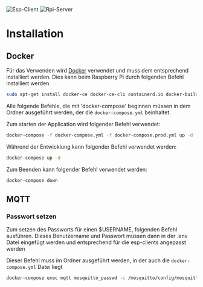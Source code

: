 ![Esp-Client](https://github.com/binsim/postmelder/actions/workflows/PlatformIO.yml/badge.svg)
![Rpi-Server](https://github.com/binsim/postmelder/actions/workflows/Node.yml/badge.svg)

# Installation

## Docker

Für das Verwenden wird [Docker](https://www.docker.com/products/docker-desktop/) verwendet und muss dem entsprechend installiert werden. Dies kann beim Raspberry Pi durch folgenden Befehl installiert werden.

```bash
sudo apt-get install docker-ce docker-ce-cli containerd.io docker-buildx-plugin docker-compose-plugin
```

Alle folgende Befehle, die mit 'docker-compose' beginnen müssen in dem Ordner ausgeführt werden, der die `docker-compose.yml` beinhaltet.

Zum starten der Application wird folgender Befehl verwendet:

```bash
docker-compose -f docker-compose.yml -f docker-compose.prod.yml up -d
```

Während der Entwicklung kann folgender Befehl verwendet werden:

```bash
docker-compose up -d
```

Zum Beenden kann folgender Befehl verwendet werden:

```bash
docker-compose down
```

## MQTT

### Passwort setzen

Zum setzen des Passworts für einen $USERNAME, folgenden Befehl ausführen. Dieses Benutzername und Passwort müssen dann in der .env Datei eingefügt werden und entsprechend für die esp-clients angepasst werden

Dieser Befehl muss im Ordner ausgeführt werden, in der auch die `docker-compose.yml` Datei liegt

```bash
docker-compose exec mqtt mosquitto_passwd -c /mosquitto/config/mosquitto.passwd $USERNAME
```
